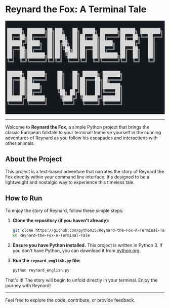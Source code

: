 # Reynard the Fox: A Terminal Tale

<div align="center">
  <img src="DeVos.png" width="1200">
</div>


---

Welcome to **Reynard the Fox**, a simple Python project that brings the classic European folktale to your terminal! Immerse yourself in the cunning adventures of Reynard as you follow his escapades and interactions with other animals.

## About the Project

This project is a text-based adventure that narrates the story of Reynard the Fox directly within your command line interface. It's designed to be a lightweight and nostalgic way to experience this timeless tale.

## How to Run

To enjoy the story of Reynard, follow these simple steps:

1.  **Clone the repository (if you haven't already):**
    ```bash
    git clone https://github.com/python35/Reynard-the-Fox-A-Terminal-Tale.git
    cd Reynard-the-Fox-A-Terminal-Tale
    ```
2.  **Ensure you have Python installed.** This project is written in Python 3. If you don't have Python, you can download it from [python.org](https://www.python.org/).

3.  **Run the `reynard_english.py` file:**
    ```bash
    python reynard_english.py
    ```

That's it! The story will begin to unfold directly in your terminal. Enjoy the journey with Reynard!

---

Feel free to explore the code, contribute, or provide feedback.
